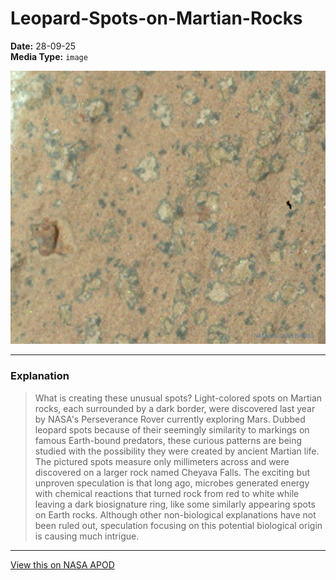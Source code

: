 # Leopard-Spots-on-Martian-Rocks

**Date:** 28-09-25  
**Media Type:** `image`  

![Image](image.jpg)



---

### Explanation

> What is creating these unusual spots? Light-colored spots on Martian rocks, each surrounded by a dark border, were discovered last year by NASA's Perseverance Rover currently exploring Mars.  Dubbed leopard spots because of their seemingly similarity to markings on famous Earth-bound predators, these curious patterns are being studied with the possibility they were created by ancient Martian life.  The pictured spots measure only millimeters across and were discovered on a larger rock named Cheyava Falls.  The exciting but unproven speculation is that long ago, microbes generated energy with chemical reactions that turned rock from red to white while leaving a dark biosignature ring, like some similarly appearing spots on Earth rocks. Although other non-biological explanations have not been ruled out,  speculation focusing on this potential biological origin is causing much intrigue.

---

[View this on NASA APOD](https://apod.nasa.gov/apod/astropix.html)

